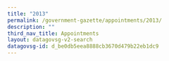 ```yaml
---
title: "2013"
permalink: /government-gazette/appointments/2013/
description: ""
third_nav_title: Appointments
layout: datagovsg-v2-search
datagovsg-id: d_be0db5eea8888cb3670d479b22eb1dc9
---
```

